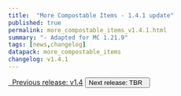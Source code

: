 ```yaml
---
title:  "More Compostable Items - 1.4.1 update"
published: true
permalink: more_compostable_items_v1.4.1.html
summary: "- Adapted for MC 1.21.9"
tags: [news,changelog]
datapack: more_compostable_items
changelog: v1.4.1
---
```


<div class="btn-group">
    <a href="more_compostable_items_v1.4.html" role="button" class="btn btn-primary"><i class="fa fa-caret-left"></i>&nbsp; Previous release: v1.4</a>
    <button role="button" class="btn btn-default disabled">Next release: TBR &nbsp;<i class="fa fa-caret-right"></i> </button>
</div>